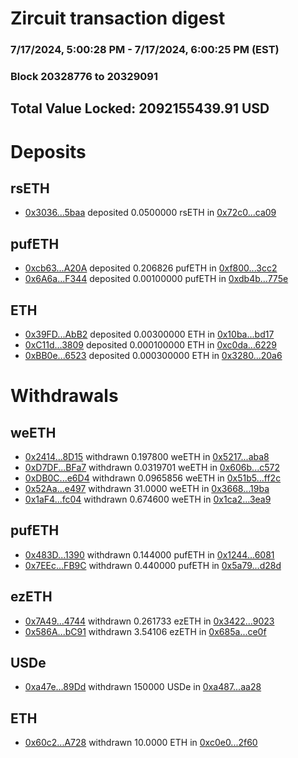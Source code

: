 # Zircuit transaction digest
### 7/17/2024, 5:00:28 PM - 7/17/2024, 6:00:25 PM (EST)
### Block 20328776 to 20329091

## Total Value Locked: 2092155439.91 USD

# Deposits
## rsETH
- [0x3036...5baa](https://etherscan.io/address/0x3036FaF34F032B841248a38a83E767D892A35baa) deposited 0.0500000 rsETH in [0x72c0...ca09](https://etherscan.io/tx/0x3036FaF34F032B841248a38a83E767D892A35baa)
## pufETH
- [0xcb63...A20A](https://etherscan.io/address/0xcb630c28658d8B4f0509D628D8d947e6F95eA20A) deposited 0.206826 pufETH in [0xf800...3cc2](https://etherscan.io/tx/0xcb630c28658d8B4f0509D628D8d947e6F95eA20A)
- [0x6A6a...F344](https://etherscan.io/address/0x6A6a759Bd07a98798717ad32FF0b9DcEb904F344) deposited 0.00100000 pufETH in [0xdb4b...775e](https://etherscan.io/tx/0x6A6a759Bd07a98798717ad32FF0b9DcEb904F344)
## ETH
- [0x39FD...AbB2](https://etherscan.io/address/0x39FDE624E251B42A43e2564Ad9fd07160Cb2AbB2) deposited 0.00300000 ETH in [0x10ba...bd17](https://etherscan.io/tx/0x39FDE624E251B42A43e2564Ad9fd07160Cb2AbB2)
- [0xC11d...3809](https://etherscan.io/address/0xC11dE11ff2FAB0E443FF2480Def1642708db3809) deposited 0.000100000 ETH in [0xc0da...6229](https://etherscan.io/tx/0xC11dE11ff2FAB0E443FF2480Def1642708db3809)
- [0xBB0e...6523](https://etherscan.io/address/0xBB0e73B3e361188DEC0e53b61995bD8d70126523) deposited 0.000300000 ETH in [0x3280...20a6](https://etherscan.io/tx/0xBB0e73B3e361188DEC0e53b61995bD8d70126523)
# Withdrawals
## weETH
- [0x2414...8D15](https://etherscan.io/address/0x241412CD2fbfA8311Cb954bd330e85FB94B78D15) withdrawn 0.197800 weETH in [0x5217...aba8](https://etherscan.io/tx/0x241412CD2fbfA8311Cb954bd330e85FB94B78D15)
- [0xD7DF...BFa7](https://etherscan.io/address/0xD7DF7E085214743530afF339aFC420c7c720BFa7) withdrawn 0.0319701 weETH in [0x606b...c572](https://etherscan.io/tx/0xD7DF7E085214743530afF339aFC420c7c720BFa7)
- [0xDB0C...e6D4](https://etherscan.io/address/0xDB0CC1863116a959B0A980C0eD6ff25D57f9e6D4) withdrawn 0.0965856 weETH in [0x51b5...ff2c](https://etherscan.io/tx/0xDB0CC1863116a959B0A980C0eD6ff25D57f9e6D4)
- [0x52Aa...e497](https://etherscan.io/address/0x52Aa899454998Be5b000Ad077a46Bbe360F4e497) withdrawn 31.0000 weETH in [0x3668...19ba](https://etherscan.io/tx/0x52Aa899454998Be5b000Ad077a46Bbe360F4e497)
- [0x1aF4...fc04](https://etherscan.io/address/0x1aF49B28F11169dA6bF48c96850032b84C86fc04) withdrawn 0.674600 weETH in [0x1ca2...3ea9](https://etherscan.io/tx/0x1aF49B28F11169dA6bF48c96850032b84C86fc04)
## pufETH
- [0x483D...1390](https://etherscan.io/address/0x483Dd72E795Ebff1E911C72EfC0994E1B2821390) withdrawn 0.144000 pufETH in [0x1244...6081](https://etherscan.io/tx/0x483Dd72E795Ebff1E911C72EfC0994E1B2821390)
- [0x7EEc...FB9C](https://etherscan.io/address/0x7EEcAe1385f0393dAEc3D11c8b61C9d48426FB9C) withdrawn 0.440000 pufETH in [0x5a79...d28d](https://etherscan.io/tx/0x7EEcAe1385f0393dAEc3D11c8b61C9d48426FB9C)
## ezETH
- [0x7A49...4744](https://etherscan.io/address/0x7A493Be5c2ce014cD049Bf178a1ac0Db1B434744) withdrawn 0.261733 ezETH in [0x3422...9023](https://etherscan.io/tx/0x7A493Be5c2ce014cD049Bf178a1ac0Db1B434744)
- [0x586A...bC91](https://etherscan.io/address/0x586A157eBB369E22961991ed286DF9208C8ebC91) withdrawn 3.54106 ezETH in [0x685a...ce0f](https://etherscan.io/tx/0x586A157eBB369E22961991ed286DF9208C8ebC91)
## USDe
- [0xa47e...89Dd](https://etherscan.io/address/0xa47ea465353828cb47a1c7F50e9991e1762089Dd) withdrawn 150000 USDe in [0xa487...aa28](https://etherscan.io/tx/0xa47ea465353828cb47a1c7F50e9991e1762089Dd)
## ETH
- [0x60c2...A728](https://etherscan.io/address/0x60c272446755EeD174a4DF9E18aC12B7B647A728) withdrawn 10.0000 ETH in [0xc0e0...2f60](https://etherscan.io/tx/0x60c272446755EeD174a4DF9E18aC12B7B647A728)
